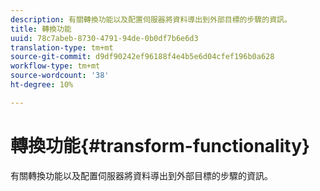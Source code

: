 ```yaml
---
description: 有關轉換功能以及配置伺服器將資料導出到外部目標的步驟的資訊。
title: 轉換功能
uuid: 78c7abeb-8730-4791-94de-0b0df7b6e6d3
translation-type: tm+mt
source-git-commit: d9df90242ef96188f4e4b5e6d04cfef196b0a628
workflow-type: tm+mt
source-wordcount: '38'
ht-degree: 10%

---
```



# 轉換功能{#transform-functionality}

有關轉換功能以及配置伺服器將資料導出到外部目標的步驟的資訊。

